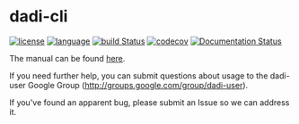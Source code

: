 # dadi-cli

[![license](https://img.shields.io/badge/license-Apache%202.0-red.svg)](LICENSE) [![language](http://img.shields.io/badge/language-python-blue.svg)](https://www.python.org/) [![build Status](https://github.com/xin-huang/dadi-cli/actions/workflows/build.yml/badge.svg?branch=master)](https://github.com/xin-huang/dadi-cli/actions) [![codecov](https://codecov.io/gh/xin-huang/dadi-cli/branch/master/graph/badge.svg?token=GI66f4R3RF)](https://codecov.io/gh/xin-huang/dadi-cli) [![Documentation Status](https://readthedocs.org/projects/dadi-cli/badge/?version=latest)](https://dadi-cli.readthedocs.io/en/latest/?badge=latest)

The manual can be found [here](https://dadi-cli.readthedocs.io/en/latest/).

If you need further help, you can submit questions about usage to the dadi-user Google Group (http://groups.google.com/group/dadi-user).

If you've found an apparent bug, please submit an Issue so we can address it.
